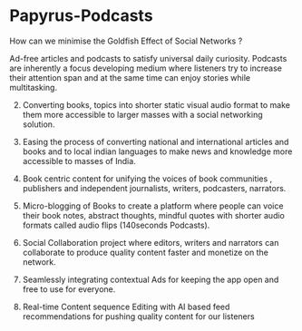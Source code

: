 # Papyrus-Podcasts
How can we minimise the Goldfish Effect of Social Networks ?



Ad-free articles and podcasts to satisfy universal daily curiosity. Podcasts are
inherently a focus developing medium where listeners try to increase their
attention span and at the same time can enjoy stories while multitasking.

2. Converting books, topics into shorter static visual audio format to make them more
accessible to larger masses with a social networking solution.

3. Easing the process of converting national and international articles and books and
to local indian languages to make news and knowledge more accessible to masses
of India.

4. Book centric content for unifying the voices of book communities , publishers and
independent journalists, writers, podcasters, narrators.

5. Micro-blogging of Books to create a platform where people can voice their book
notes, abstract thoughts, mindful quotes with shorter audio formats called audio
flips (140seconds Podcasts).

6. Social Collaboration project where editors, writers and narrators can collaborate to
produce quality content faster and monetize on the network.

7. Seamlessly integrating contextual Ads for keeping the app open and free to use for
everyone.

8. Real-time Content sequence Editing with AI based feed recommendations for
pushing quality content for our listeners

